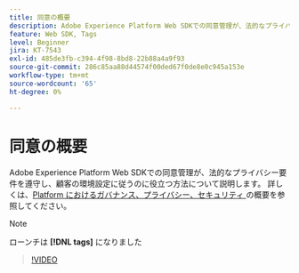 ```yaml
---
title: 同意の概要
description: Adobe Experience Platform Web SDKでの同意管理が、法的なプライバシー要件を遵守し、顧客の環境設定に従うのに役立つ方法について説明します。
feature: Web SDK, Tags
level: Beginner
jira: KT-7543
exl-id: 485de3fb-c394-4f98-8bd8-22b88a4a9f93
source-git-commit: 286c85aa88d44574f00ded67f0de8e0c945a153e
workflow-type: tm+mt
source-wordcount: '65'
ht-degree: 0%

---
```


# 同意の概要

Adobe Experience Platform Web SDKでの同意管理が、法的なプライバシー要件を遵守し、顧客の環境設定に従うのに役立つ方法について説明します。 詳しくは、[Platform におけるガバナンス、プライバシー、セキュリティ ](https://experienceleague.adobe.com/docs/experience-platform/landing/governance-privacy-security/overview.html?lang=ja#consent) の概要を参照してください。

>[!NOTE]
>
> ローンチは **[!DNL tags]** になりました

>[!VIDEO](https://video.tv.adobe.com/v/332693/?learn=on&enablevpops)

